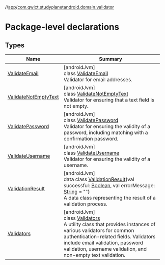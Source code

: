 //[app](../../index.md)/[com.qwict.studyplanetandroid.domain.validator](index.md)

# Package-level declarations

## Types

| Name | Summary |
|---|---|
| [ValidateEmail](-validate-email/index.md) | [androidJvm]<br>class [ValidateEmail](-validate-email/index.md)<br>Validator for email addresses. |
| [ValidateNotEmptyText](-validate-not-empty-text/index.md) | [androidJvm]<br>class [ValidateNotEmptyText](-validate-not-empty-text/index.md)<br>Validator for ensuring that a text field is not empty. |
| [ValidatePassword](-validate-password/index.md) | [androidJvm]<br>class [ValidatePassword](-validate-password/index.md)<br>Validator for ensuring the validity of a password, including matching with a confirmation password. |
| [ValidateUsername](-validate-username/index.md) | [androidJvm]<br>class [ValidateUsername](-validate-username/index.md)<br>Validator for ensuring the validity of a username. |
| [ValidationResult](-validation-result/index.md) | [androidJvm]<br>data class [ValidationResult](-validation-result/index.md)(val successful: [Boolean](https://kotlinlang.org/api/latest/jvm/stdlib/kotlin/-boolean/index.html), val errorMessage: [String](https://kotlinlang.org/api/latest/jvm/stdlib/kotlin/-string/index.html) = &quot;&quot;)<br>A data class representing the result of a validation process. |
| [Validators](-validators/index.md) | [androidJvm]<br>class [Validators](-validators/index.md)<br>A utility class that provides instances of various validators for common authentication-related fields. Validators include email validation, password validation, username validation, and non-empty text validation. |
